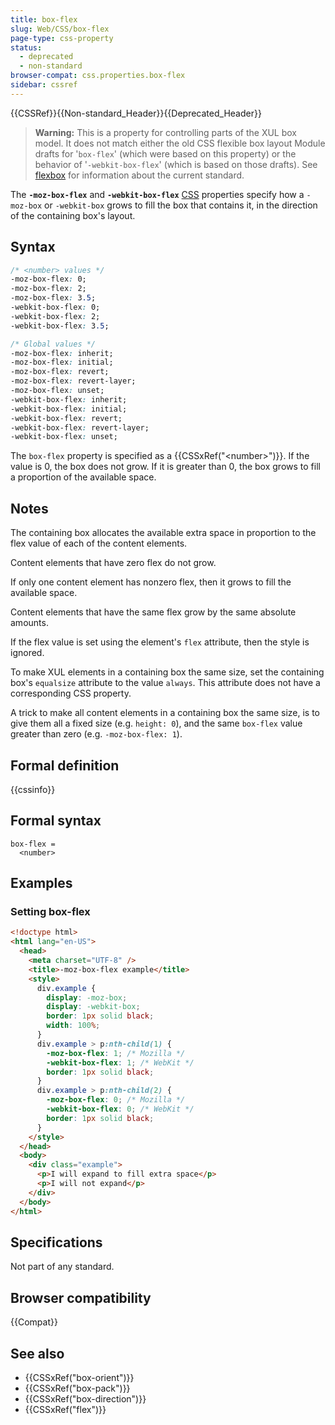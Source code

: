 ```yaml
---
title: box-flex
slug: Web/CSS/box-flex
page-type: css-property
status:
  - deprecated
  - non-standard
browser-compat: css.properties.box-flex
sidebar: cssref
---
```


{{CSSRef}}{{Non-standard_Header}}{{Deprecated_Header}}

> **Warning:** This is a property for controlling parts of the XUL box model. It does not match either the old CSS flexible box layout Module drafts for '`box-flex`' (which were based on this property) or the behavior of '`-webkit-box-flex`' (which is based on those drafts). See [flexbox](/en-US/docs/Web/CSS/CSS_flexible_box_layout/Basic_concepts_of_flexbox) for information about the current standard.

The **`-moz-box-flex`** and **`-webkit-box-flex`** [CSS](/en-US/docs/Web/CSS) properties specify how a `-moz-box` or `-webkit-box` grows to fill the box that contains it, in the direction of the containing box's layout.

## Syntax

```css
/* <number> values */
-moz-box-flex: 0;
-moz-box-flex: 2;
-moz-box-flex: 3.5;
-webkit-box-flex: 0;
-webkit-box-flex: 2;
-webkit-box-flex: 3.5;

/* Global values */
-moz-box-flex: inherit;
-moz-box-flex: initial;
-moz-box-flex: revert;
-moz-box-flex: revert-layer;
-moz-box-flex: unset;
-webkit-box-flex: inherit;
-webkit-box-flex: initial;
-webkit-box-flex: revert;
-webkit-box-flex: revert-layer;
-webkit-box-flex: unset;
```

The `box-flex` property is specified as a {{CSSxRef("&lt;number&gt;")}}. If the value is 0, the box does not grow. If it is greater than 0, the box grows to fill a proportion of the available space.

## Notes

The containing box allocates the available extra space in proportion to the flex value of each of the content elements.

Content elements that have zero flex do not grow.

If only one content element has nonzero flex, then it grows to fill the available space.

Content elements that have the same flex grow by the same absolute amounts.

If the flex value is set using the element's `flex` attribute, then the style is ignored.

To make XUL elements in a containing box the same size, set the containing box's `equalsize` attribute to the value `always`. This attribute does not have a corresponding CSS property.

A trick to make all content elements in a containing box the same size, is to give them all a fixed size (e.g. `height: 0`), and the same `box-flex` value greater than zero (e.g. `-moz-box-flex: 1`).

## Formal definition

{{cssinfo}}

## Formal syntax

```plain
box-flex =
  <number>
```

## Examples

### Setting box-flex

```html
<!doctype html>
<html lang="en-US">
  <head>
    <meta charset="UTF-8" />
    <title>-moz-box-flex example</title>
    <style>
      div.example {
        display: -moz-box;
        display: -webkit-box;
        border: 1px solid black;
        width: 100%;
      }
      div.example > p:nth-child(1) {
        -moz-box-flex: 1; /* Mozilla */
        -webkit-box-flex: 1; /* WebKit */
        border: 1px solid black;
      }
      div.example > p:nth-child(2) {
        -moz-box-flex: 0; /* Mozilla */
        -webkit-box-flex: 0; /* WebKit */
        border: 1px solid black;
      }
    </style>
  </head>
  <body>
    <div class="example">
      <p>I will expand to fill extra space</p>
      <p>I will not expand</p>
    </div>
  </body>
</html>
```

## Specifications

Not part of any standard.

## Browser compatibility

{{Compat}}

## See also

- {{CSSxRef("box-orient")}}
- {{CSSxRef("box-pack")}}
- {{CSSxRef("box-direction")}}
- {{CSSxRef("flex")}}
